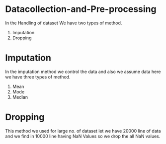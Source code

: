 # Datacollection-and-Pre-processing

In the Handling of dataset
We have two types of method.
1. Imputation
2. Dropping

# Imputation
In the imputation method we control the data and also we assume data here we have three types of method.
1. Mean
2. Mode
3. Median 

# Dropping
This method we used for large no. of dataset let we have 20000 line of data and we find in 10000 line having NaN Values so we drop the all NaN values. 
